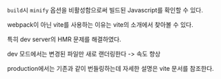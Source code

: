 `build`시 `minify` 옵션을 비활성함으로써 빌드된 Javascript를 확인할 수 있다.

webpack이 아닌 vite를 사용하는 이유는 vite의 소개에서 찾아볼 수 있다. 

특히 dev server의 HMR 문제를 해결하였다. 

dev 모드에서는 변경된 파일만 새로 랜더링한다 -> 속도 향상

production에서는 기존과 같이 번들링하는데 자세한 설명은 vite 문서를 참조한다.